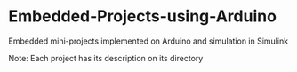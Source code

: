 # Embedded-Projects-using-Arduino
Embedded mini-projects implemented on Arduino and simulation in Simulink

Note: Each project has its description on its directory
